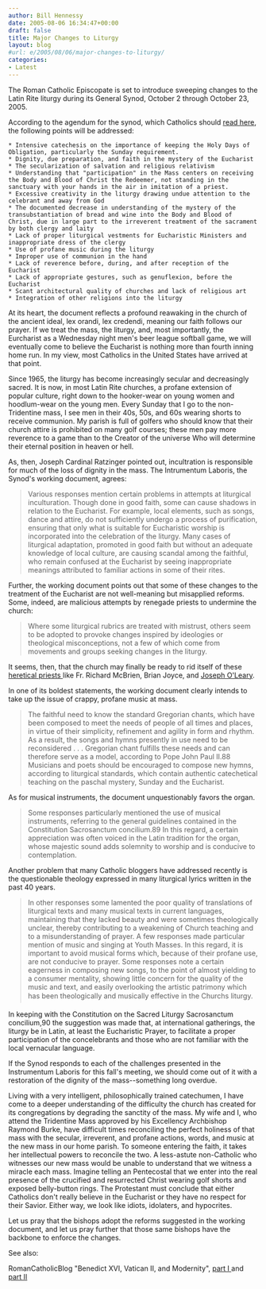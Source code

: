 ```yaml
---
author: Bill Hennessy
date: 2005-08-06 16:34:47+00:00
draft: false
title: Major Changes to Liturgy
layout: blog
#url: e/2005/08/06/major-changes-to-liturgy/
categories:
- Latest
---
```


The Roman Catholic Episcopate is  set to introduce sweeping changes to the Latin Rite liturgy during its General Synod, October 2 through October 23, 2005.

According to the agendum for the synod, which Catholics should [read here](https://www.vatican.va/roman_curia/synod/documents/rc_synod_doc_20050707_instrlabor-xi-assembly_en.html),  the following points will be addressed:

	* Intensive catechesis on the importance of keeping the Holy Days of Obligation, particularly the Sunday requirement.
	* Dignity, due preparation, and faith in the mystery of the Eucharist
	* The secularization of salvation and religious relativism
	* Understanding that "participation" in the Mass centers on receiving the Body and Blood of Christ the Redeemer, not standing in the sanctuary with your hands in the air in imitation of a priest.
	* Excessive creativity in the liturgy drawing undue attention to the celebrant and away from God
	* The documented decrease in understanding of the mystery of the transubstantiation of bread and wine into the Body and Blood of Christ, due in large part to the irreverent treatment of the sacrament by both clergy and laity
	* Lack of proper liturgical vestments for Eucharistic Ministers and inappropriate dress of the clergy
	* Use of profane music during the liturgy
	* Improper use of communion in the hand
	* Lack of reverence before, during, and after reception of the Eucharist
	* Lack of appropriate gestures, such as genuflexion, before the Eucharist
	* Scant architectural quality of churches and lack of religious art
	* Integration of other religions into the liturgy

At its heart, the document reflects a profound reawaking in the church of the ancient ideal, lex orandi, lex credendi, meaning our faith follows our prayer.  If we treat the mass, the liturgy, and, most importantly, the Eurcharist as a Wednesday night men's beer league softball game, we will eventually come to believe the Eucharist is nothing more than fourth inning home run.  In my view, most Catholics in the United States have arrived at that point.

Since 1965, the liturgy has become increasingly secular and decreasingly sacred.  It is now, in most Latin Rite churches, a profane extension of popular culture, right down to the hooker-wear on young women and hoodlum-wear on the young men.  Every Sunday that I go to the non-Tridentine mass, I see men in their 40s, 50s, and 60s wearing shorts to receive communion.  My parish is full of golfers who should know that their church attire is prohibited on many golf courses; these men pay more reverence to a game than to the Creator of the universe Who will determine their eternal position in heaven or hell.

As, then, Joseph Cardinal Ratzinger pointed out, incultration is responsible for much of the loss of dignity in the mass.  The Intrumentum Laboris, the Synod's working document, agrees:



> Various responses mention certain problems in attempts at liturgical inculturation. Though done in good faith, some can cause shadows in relation to the Eucharist. For example, local elements, such as songs, dance and attire, do not sufficiently undergo a process of purification, ensuring that only what is suitable for Eucharistic worship is incorporated into the celebration of the liturgy. Many cases of liturgical adaptation, promoted in good faith but without an adequate knowledge of local culture, are causing scandal among the faithful, who remain confused at the Eucharist by seeing inappropriate meanings attributed to familiar actions in some of their rites.



Further, the working document points out that some of these changes to the treatment of the Eucharist are not well-meaning but misapplied reforms.  Some, indeed, are malicious attempts by renegade priests to undermine the church:



> Where some liturgical rubrics are treated with mistrust, others seem to be adopted to provoke changes inspired by ideologies or theological misconceptions, not a few of which come from movements and groups seeking changes in the liturgy.



It seems, then, that the church may finally be ready to rid itself of these [heretical priests ](https://www.hennessysview.com/?p=760)like Fr. Richard McBrien, Brian Joyce, and [Joseph O'Leary](https://josephsoleary.typepad.com/my_weblog/2005/07/the_rise_of_the.html).

In one of its boldest statements, the working document clearly intends to take up the issue of crappy, profane music at mass.



> The faithful need to know the standard Gregorian chants, which have been composed to meet the needs of people of all times and places, in virtue of their simplicity, refinement and agility in form and rhythm. As a result, the songs and hymns presently in use need to be reconsidered . . . Gregorian chant fulfills these needs and can therefore serve as a model, according to Pope John Paul II.88 Musicians and poets should be encouraged to compose new hymns, according to liturgical standards, which contain authentic catechetical teaching on the paschal mystery, Sunday and the Eucharist.




As for musical instruments, the document unquestionably favors the organ.



> Some responses particularly mentioned the use of musical instruments, referring to the general guidelines contained in the Constitution Sacrosanctum concilium.89 In this regard, a certain appreciation was often voiced in the Latin tradition for the organ, whose majestic sound adds solemnity to worship and is conducive to contemplation.



Another problem that many Catholic bloggers have addressed recently is the questionable theology expressed in many liturgical lyrics written in the past 40 years.



> In other responses some lamented the poor quality of translations of liturgical texts and many musical texts in current languages, maintaining that they lacked beauty and were sometimes theologically unclear, thereby contributing to a weakening of Church teaching and to a misunderstanding of prayer. A few responses made particular mention of music and singing at Youth Masses. In this regard, it is important to avoid musical forms which, because of their profane use, are not conducive to prayer. Some responses note a certain eagerness in composing new songs, to the point of almost yielding to a consumer mentality, showing little concern for the quality of the music and text, and easily overlooking the artistic patrimony which has been theologically and musically effective in the Churchs liturgy.

In keeping with the Constitution on the Sacred Liturgy Sacrosanctum concilium,90 the suggestion was made that, at international gatherings, the liturgy be in Latin, at least the Eucharistic Prayer, to facilitate a proper participation of the concelebrants and those who are not familiar with the local vernacular language.



If the Synod responds to each of the challenges presented in the Instrumentum Laboris for this fall's meeting, we should come out of it with a restoration of the dignity of the mass--something long overdue.

Living with a very intelligent, philosophically trained catechumen, I have come to a deeper understanding of the difficulty the church has created for its congregations by degrading the sanctity of the mass.  My wife and I, who attend the Tridentine Mass approved by his Excellency Archbishop Raymond Burke, have difficult times reconciling the perfect holiness of that mass with the secular, irreverent, and profane actions, words, and music at the new mass in our home parish.  To someone entering the faith, it takes her intellectual powers to reconcile the two.  A less-astute non-Catholic who witnesses our new mass would be unable to understand that we witness a miracle each mass.  Imagine telling an Pentecostal that we enter into the real presence of the crucified and resurrected Christ wearing golf shorts and exposed belly-button rings.  The Protestant must conclude that either Catholics don't really believe in the Eucharist or they have no respect for their Savior.  Either way, we look like idiots, idolaters, and hypocrites.

Let us pray that the bishops adopt the reforms suggested in the working document, and let us pray further that those same bishops have the backbone to enforce the changes.

See also:

RomanCatholicBlog "Benedict XVI, Vatican II, and Modernity", [part I ](https://romancatholicblog.typepad.com/roman_catholic_blog/2005/07/benedict_xvi_va.html)and [part II](https://romancatholicblog.typepad.com/roman_catholic_blog/2005/07/on_benedict_xvi.html)








